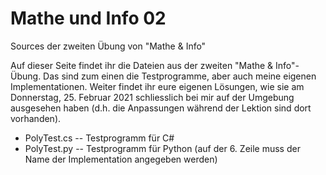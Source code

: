 # Mathe und Info 02
Sources der zweiten Übung von "Mathe &amp; Info"

Auf dieser Seite findet ihr die Dateien aus der zweiten "Mathe & Info"-Übung. Das sind zum einen die Testprogramme, aber auch meine eigenen Implementationen. Weiter findet ihr eure eigenen Lösungen, wie sie am Donnerstag, 25. Februar 2021 schliesslich bei mir auf der Umgebung ausgesehen haben (d.h. die Anpassungen während der Lektion sind dort vorhanden).

* PolyTest.cs -- Testprogramm für C#
* PolyTest.py -- Testprogramm für Python (auf der 6. Zeile muss der Name der Implementation angegeben werden)
